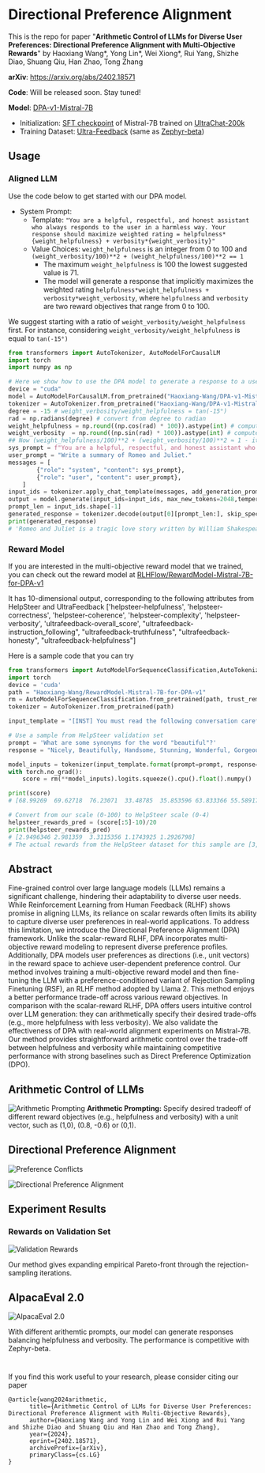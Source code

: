 # Directional Preference Alignment

This is the repo for paper "**Arithmetic Control of LLMs for Diverse User Preferences: Directional Preference Alignment with Multi-Objective Rewards**" by Haoxiang Wang*, Yong Lin*, Wei Xiong*, Rui Yang, Shizhe Diao, Shuang Qiu, Han Zhao, Tong Zhang

**arXiv**: https://arxiv.org/abs/2402.18571

**Code**: Will be released soon. Stay tuned! 

**Model**: [DPA-v1-Mistral-7B](https://huggingface.co/RLHFlow/DPA-v1-Mistral-7B/)

* Initialization: [SFT checkpoint](https://huggingface.co/HuggingFaceH4/mistral-7b-sft-beta)  of Mistral-7B trained on [UltraChat-200k](https://huggingface.co/datasets/HuggingFaceH4/ultrachat_200k)
* Training Dataset: [Ultra-Feedback](https://huggingface.co/datasets/openbmb/UltraFeedback) (same as [Zephyr-beta](https://huggingface.co/HuggingFaceH4/zephyr-7b-beta))

## Usage

### Aligned LLM
Use the code below to get started with our DPA model.

+ System Prompt:
  + Template: `"You are a helpful, respectful, and honest assistant who always responds to the user in a harmless way. Your response should maximize weighted rating = helpfulness*{weight_helpfulness} + verbosity*{weight_verbosity}"`
  + Value Choices: `weight_helpfulness` is an integer from 0 to 100 and `(weight_verbosity/100)**2 + (weight_helpfulness/100)**2 == 1`
    + The maximum `weight_helpfulness` is 100 the lowest suggested value is 71.
    + The model will generate a response that implicitly maximizes the weighted rating `helpfulness*weight_helpfulness + verbosity*weight_verbosity`, where `helpfulness` and `verbosity` are two reward objectives that range from 0 to 100. 

We suggest starting with a ratio of `weight_verbosity/weight_helpfulness` first. For instance, considering `weight_verbosity/weight_helpfulness` is equal to `tan(-15°)`
```python
from transformers import AutoTokenizer, AutoModelForCausalLM
import torch
import numpy as np

# Here we show how to use the DPA model to generate a response to a user prompt.
device = "cuda"
model = AutoModelForCausalLM.from_pretrained("Haoxiang-Wang/DPA-v1-Mistral-7B", torch_dtype=torch.bfloat16, device_map=device)
tokenizer = AutoTokenizer.from_pretrained("Haoxiang-Wang/DPA-v1-Mistral-7B")
degree = -15 # weight_verbosity/weight_helpfulness = tan(-15°)
rad = np.radians(degree) # convert from degree to radian
weight_helpfulness = np.round((np.cos(rad) * 100)).astype(int) # compute weight_helpfulness, scale it by 100x, and round it to an integer
weight_verbosity  = np.round((np.sin(rad) * 100)).astype(int) # compute weight_verbosity, scale it by 100x, and round it to an integer
## Now (weight_helpfulness/100)**2 + (weight_verbosity/100)**2 ≈ 1 - it is not an exact equivalence due to the round() operations above 
sys_prompt = f"You are a helpful, respectful, and honest assistant who always responds to the user in a harmless way. Your response should maximize weighted rating = helpfulness*{weight_helpfulness} + verbosity*{weight_verbosity}"
user_prompt = "Write a summary of Romeo and Juliet."
messages = [
        {"role": "system", "content": sys_prompt},
        {"role": "user", "content": user_prompt},
    ]
input_ids = tokenizer.apply_chat_template(messages, add_generation_prompt=True, return_tensors="pt").to(device)
output = model.generate(input_ids=input_ids, max_new_tokens=2048,temperature=0.7)
prompt_len = input_ids.shape[-1]
generated_response = tokenizer.decode(output[0][prompt_len:], skip_special_tokens=True)
print(generated_response)
# 'Romeo and Juliet is a tragic love story written by William Shakespeare, believed to have been written between 1591 and 1595. The play is based on an Italian tale called "The Tragical History of Romeus and Juliet" by Arthur Brooke, which was published in 1562.\n\nThe story revolves around two young star-crossed lovers, Romeo Montague and Juliet Capulet, from rival families in Verona, Italy. Their love is forbidden by their families, who have a long-standing feud. Despite the obstacles, Romeo and Juliet marry in secret and spend a few blissful days together before fate intervenes.\n\nA series of misunderstandings, miscommunications, and tragic events lead to the deaths of both Romeo and Juliet. Romeo believes that Juliet is dead, and in a fit of despair, he takes his own life. Juliet, who is actually still alive, awakens to find Romeo dead and takes her own life in grief.\n\nThe play explores themes of love, hate, fate, and the consequences of actions. It is known for its iconic characters, including the passionate Romeo, the fiery Juliet, and the noble Friar Lawrence, who tries to help the young lovers.\n\nRomeo and Juliet has been adapted into numerous films, stage productions, and other media over the years, and it remains a beloved and tragic tale of forbidden love.'
```

### Reward Model
If you are interested in the multi-objective reward model that we trained, you can check out the reward model at [RLHFlow/RewardModel-Mistral-7B-for-DPA-v1](https://huggingface.co/RLHFlow/RewardModel-Mistral-7B-for-DPA-v1)

It has 10-dimensional output, corresponding to the following attributes from HelpSteer and UltraFeedback
['helpsteer-helpfulness', 'helpsteer-correctness', 'helpsteer-coherence', 'helpsteer-complexity', 'helpsteer-verbosity', 'ultrafeedback-overall_score', "ultrafeedback-instruction_following", "ultrafeedback-truthfulness", "ultrafeedback-honesty", "ultrafeedback-helpfulness"]

Here is a sample code that you can try
```python
from transformers import AutoModelForSequenceClassification,AutoTokenizer
import torch
device = 'cuda'
path = "Haoxiang-Wang/RewardModel-Mistral-7B-for-DPA-v1"
rm = AutoModelForSequenceClassification.from_pretrained(path, trust_remote_code=True).to(device)
tokenizer = AutoTokenizer.from_pretrained(path) 

input_template = "[INST] You must read the following conversation carefully and rate the assistant's response from score 0-100 in these aspects: helpfulness, correctness, coherence, honesty, complexity, verbosity\n\nUser: {prompt}\n\nAssistant: {response} [/INST]"

# Use a sample from HelpSteer validation set
prompt = 'What are some synonyms for the word "beautiful"?'
response = "Nicely, Beautifully, Handsome, Stunning, Wonderful, Gorgeous, Pretty, Stunning, Elegant"

model_inputs = tokenizer(input_template.format(prompt=prompt, response=response), return_tensors="pt").to(device)
with torch.no_grad():
    score = rm(**model_inputs).logits.squeeze().cpu().float().numpy()

print(score)
# [68.99269  69.62718  76.23071  33.48785  35.853596 63.833366 55.58917 68.7175 59.552124 46.465595]

# Convert from our scale (0-100) to HelpSteer scale (0-4) 
helpsteer_rewards_pred = (score[:5]-10)/20
print(helpsteer_rewards_pred)
# [2.9496346 2.981359  3.3115356 1.1743925 1.2926798]
# The actual rewards from the HelpSteer dataset for this sample are [3,3,4,2,2]
```
## Abstract
Fine-grained control over large language models (LLMs) remains a significant challenge, hindering their adaptability to diverse user needs. While Reinforcement Learning from Human Feedback (RLHF) shows promise in aligning LLMs, its reliance on scalar rewards often limits its ability to capture diverse user preferences in real-world applications. To address this limitation, we introduce the Directional Preference Alignment (DPA) framework. Unlike the scalar-reward RLHF, DPA incorporates multi-objective reward modeling to represent diverse preference profiles. Additionally, DPA models user preferences as directions (i.e., unit vectors) in the reward space to achieve user-dependent preference control. Our method involves training a multi-objective reward model and then fine-tuning the LLM with a preference-conditioned variant of Rejection Sampling Finetuning (RSF), an RLHF method adopted by Llama 2. This method enjoys a better performance trade-off across various reward objectives. In comparison with the scalar-reward RLHF, DPA offers users intuitive control over LLM generation: they can arithmetically specify their desired trade-offs (e.g., more helpfulness with less verbosity). We also validate the effectiveness of DPA with real-world alignment experiments on Mistral-7B. Our method provides straightforward arithmetic control over the trade-off between helpfulness and verbosity while maintaining competitive performance with strong baselines such as Direct Preference Optimization (DPO). 

## Arithmetic Control of LLMs

<!-- insert figures from assets/Chats_illustration.jpg with caption "Arithmetic Prompting"-->
![Arithmetic Prompting](assets/Chats_illustration.jpg)
**Arithmetic Prompting:** Specify desired tradeoff of different reward objectives (e.g., helpfulness and verbosity) with a unit vector, such as (1,0), (0.8, -0.6) or (0,1).

## Directional Preference Alignment

![Preference Conflicts](assets/preference-conflict.jpg)

![Directional Preference Alignment](assets/algo-illustration.jpg)


## Experiment Results


### Rewards on Validation Set
![Validation Rewards](assets/validation_rewards.jpg)

Our method gives expanding empirical Pareto-front through the rejection-sampling iterations.


## AlpacaEval 2.0
![AlpacaEval 2.0](assets/alpacaeval.jpg)

With different arithemtic prompts, our model can generate responses balancing helpfulness and verbosity. The performance is competitive with Zephyr-beta.


# 
If you find this work useful to your research, please consider citing our paper
```
@article{wang2024arithmetic,
      title={Arithmetic Control of LLMs for Diverse User Preferences: Directional Preference Alignment with Multi-Objective Rewards}, 
      author={Haoxiang Wang and Yong Lin and Wei Xiong and Rui Yang and Shizhe Diao and Shuang Qiu and Han Zhao and Tong Zhang},
      year={2024},
      eprint={2402.18571},
      archivePrefix={arXiv},
      primaryClass={cs.LG}
}
```
